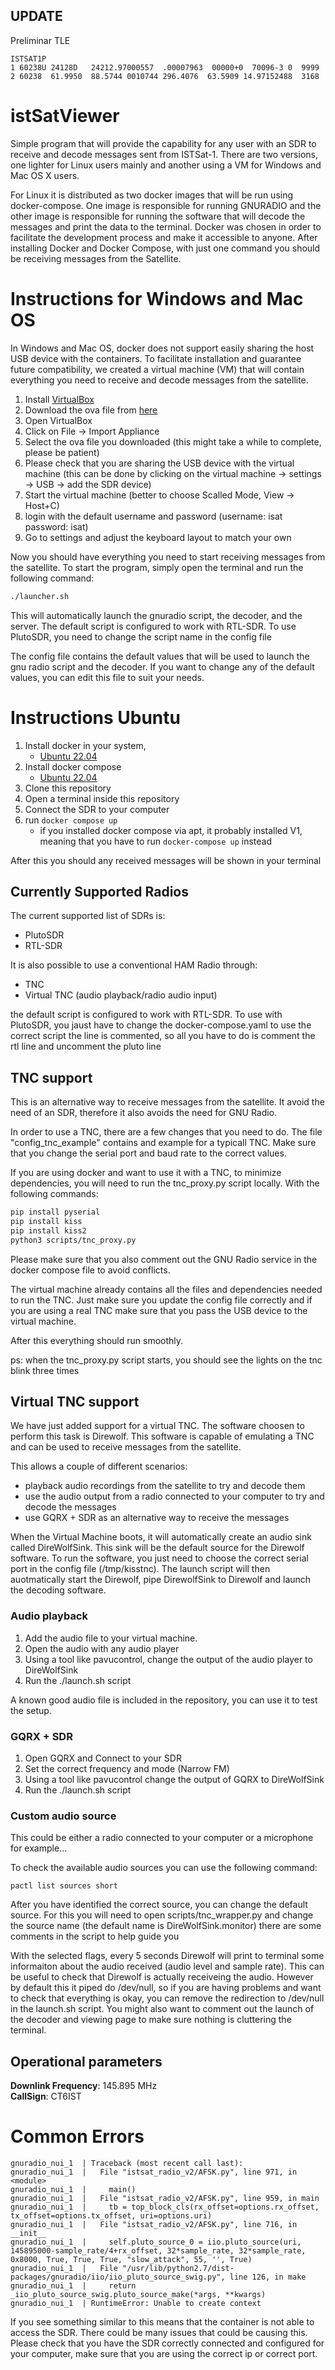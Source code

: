 ## UPDATE

Preliminar TLE

```
ISTSAT1P             
1 60238U 24128D   24212.97000557  .00007963  00000+0  70096-3 0  9999
2 60238  61.9950  88.5744 0010744 296.4076  63.5909 14.97152488  3168
```

# istSatViewer
Simple program that will provide the capability for any user with an SDR to receive and decode messages sent from ISTSat-1. There are two versions, one lighter for Linux users mainly and another using a VM for Windows and Mac OS X users.

For Linux it is  distributed as two docker images that will be run using docker-compose. One image is responsible for running GNURADIO and the other image is responsible for running the software that will decode the messages and print the data to the terminal. Docker was chosen in order to facilitate the development process and make it accessible to anyone. After installing Docker and Docker Compose, with just one command you should be receiving messages from the Satellite.


# Instructions for Windows and Mac OS
In Windows and Mac OS, docker does not support easily sharing the host USB device with the containers. To facilitate installation and guarantee future compatibility, we created a virtual machine (VM) that will contain everything you need to receive and decode messages from the satellite.

1. Install [VirtualBox](https://www.virtualbox.org/wiki/Downloads)
2. Download the ova file from [here](https://drive.google.com/drive/folders/1FTXfsTDHjU9etDDFKRuVthNt_m1gdBOq?usp=sharing)
3. Open VirtualBox
4. Click on File -> Import Appliance
5. Select the ova file you downloaded (this might take a while to complete, please be patient)
6. Please check that you are sharing the USB device with the virtual machine (this can be done by clicking on the virtual machine -> settings -> USB -> add the SDR device)
6. Start the virtual machine (better to choose Scalled Mode, View -> Host+C) 
8. login with the default username and password (username: isat password: isat)
9. Go to settings and adjust the keyboard layout to match your own

Now you should have everything you need to start receiving messages from the satellite. To start the program, simply open the terminal and run the following command:
```bash
./launcher.sh
```

This will automatically launch the gnuradio script, the decoder, and the server. The default script is configured to work with RTL-SDR. To use PlutoSDR, you need to change the script name in the config file

The config file contains the default values that will be used to launch the gnu radio script and the decoder. If you want to change any of the default values, you can edit this file to suit your needs.

# Instructions Ubuntu

1. Install docker in your system,
    - [Ubuntu 22.04](https://www.digitalocean.com/community/tutorials/how-to-install-and-use-docker-on-ubuntu-22-04)
2. Install docker compose
    - [Ubuntu 22.04](https://www.digitalocean.com/community/tutorials/how-to-install-and-use-docker-compose-on-ubuntu-22-04)
3. Clone this repository
4. Open a terminal inside this repository
6. Connect the SDR to your computer
5. run ```docker compose up```
    - if you installed docker compose via apt, it probably installed V1, meaning that you have to run ```docker-compose up``` instead

After this you should any received messages will be shown in your terminal



## Currently Supported Radios

The current supported list of SDRs is:
- PlutoSDR
- RTL-SDR

It is also possible to use a conventional HAM Radio through:
- TNC
- Virtual TNC (audio playback/radio audio input)

the default script is configured to work with RTL-SDR. To use with PlutoSDR, you jaust have to change the docker-compose.yaml to use the correct script
the line is commented, so all you have to do is comment the rtl line and uncomment the pluto line

## TNC support

This is an alternative way to receive messages from the satellite. It avoid the need of an SDR, therefore it also avoids the need for GNU Radio.

In order to use a TNC, there are a few changes that you need to do. The file "config_tnc_example" contains and example for a typicall TNC. Make sure that you change the serial port and baud rate to the correct values.

If you are using docker and want to use it with a TNC, to minimize dependencies, you will need to run the tnc_proxy.py script locally. With the following commands:

```bash
pip install pyserial
pip install kiss
pip install kiss2
python3 scripts/tnc_proxy.py
```
Please make sure that you also comment out the GNU Radio service in the docker compose file to avoid conflicts.

The virtual machine already contains all the files and dependencies needed to run the TNC. Just make sure you update the config file correctly and if you are using a real TNC make sure that you pass the USB device to the virtual machine.

After this everything should run smoothly.

ps: when the tnc_proxy.py script starts, you should see the lights on the tnc blink three times

## Virtual TNC support
We have just added support for a virtual TNC. The software choosen to perform this task is Direwolf. This software is capable of emulating a TNC and can be used to receive messages from the satellite.

This allows a couple of different scenarios:
- playback audio recordings from the satellite to try and decode them
- use the audio output from a radio connected to your computer to try and decode the messages
- use GQRX + SDR as an alternative way to receive the messages

When the Virtual Machine boots, it will automatically create an audio sink called DireWolfSink. This sink will be the default source for the Direwolf software. To run the software, you just need to choose the correct serial port in the config file (/tmp/kisstnc). The launch script will then auotmatically start the Direwolf, pipe DirewolfSink to Direwolf and launch the decoding software.

### Audio playback
1. Add the audio file to your virtual machine. 
2. Open the audio with any audio player
3. Using a tool like pavucontrol, change the output of the audio player to DireWolfSink
4. Run the ./launch.sh script

A known  good audio file is included in the repository, you can use it to test the setup.

### GQRX + SDR
1. Open GQRX and Connect to your SDR
2. Set the correct frequency and mode (Narrow FM)
3. Using a tool like pavucontrol change the output of GQRX to DireWolfSink
4. Run the ./launch.sh script

### Custom audio source
This could be either a radio connected to your computer or a microphone for example...

To check the available audio sources you can use the following command:
```
pactl list sources short 
```

After you have identified the correct source, you can change the default source. For this you will need to open scripts/tnc_wrapper.py and change the source name (the default name is DireWolfSink.monitor) there are some comments in the script to help guide you

With the selected flags, every 5 seconds Direwolf will print to terminal some informaiton about the audio received (audio level and sample rate). This can be useful to check that Direwolf is actually receiveing the audio. However by default this it piped do /dev/null, so if you are having problems and want to check that everything is okay, you can remove the redirection to /dev/null in the launch.sh script. You might also want to comment out the launch of the decoder and viewing page to make sure nothing is cluttering the terminal.

## Operational parameters

**Downlink Frequency**: 145.895 MHz \
**CallSign**: CT6IST 

# Common Errors

```console
gnuradio_nui_1  | Traceback (most recent call last):
gnuradio_nui_1  |   File "istsat_radio_v2/AFSK.py", line 971, in <module>
gnuradio_nui_1  |     main()
gnuradio_nui_1  |   File "istsat_radio_v2/AFSK.py", line 959, in main
gnuradio_nui_1  |     tb = top_block_cls(rx_offset=options.rx_offset, tx_offset=options.tx_offset, uri=options.uri)
gnuradio_nui_1  |   File "istsat_radio_v2/AFSK.py", line 716, in __init__
gnuradio_nui_1  |     self.pluto_source_0 = iio.pluto_source(uri, 145895000-sample_rate/4+rx_offset, 32*sample_rate, 32*sample_rate, 0x8000, True, True, True, "slow_attack", 55, '', True)
gnuradio_nui_1  |   File "/usr/lib/python2.7/dist-packages/gnuradio/iio/iio_pluto_source_swig.py", line 126, in make
gnuradio_nui_1  |     return _iio_pluto_source_swig.pluto_source_make(*args, **kwargs)
gnuradio_nui_1  | RuntimeError: Unable to create context
```

If you see something similar to this means that the container is not able to access the SDR. There could be many issues that could be causing this. Please check that you have the SDR correctly connected and configured for your computer, make sure that you are using the correct ip or correct port.
